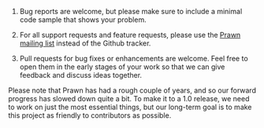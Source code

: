 1. Bug reports are welcome, but please make sure to include a minimal code sample that
shows your problem.

2. For all support requests and feature requests, please use the [Prawn mailing
list](https://groups.google.com/forum/#!forum/prawn-ruby) instead of the Github tracker.

3. Pull requests for bug fixes or enhancements are welcome. Feel free to open
them in the early stages of your work so that we can give feedback
and discuss ideas together.

Please note that Prawn has had a rough couple of years, and so our forward
progress has slowed down quite a bit. To make it to a 1.0 release, we need
to work on just the most essential things, but our long-term goal is to
make this project as friendly to contributors as possible.
